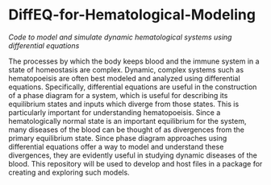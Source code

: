 # DiffEQ-for-Hematological-Modeling
*Code to model and simulate dynamic hematological systems using differential equations*

The processes by which the body keeps blood and the immune system in a state of homeostasis are complex. Dynamic, complex systems such as hematopoeisis are often best modeled
and analyzed using differential equations. Specifically, differential equations are useful in the construction of a phase diagram for a system, which is useful for describing its equilibrium states and inputs which diverge from those states. This is particularly important for understanding hematopoeisis. Since a hematologically normal state
is an important equilibrium for the system, many diseases of the blood can be thought of as divergences from the primary equilibrium state. Since phase diagram approaches 
using differential equations offer a way to model and understand these divergences, they are evidently useful in studying dynamic diseases of the blood.
This repository will be used to develop and host files in a package for creating and exploring such models.

